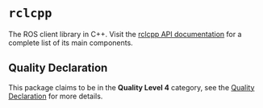 # `rclcpp`

The ROS client library in C++. Visit the [rclcpp API documentation](http://docs.ros2.org/latest/api/rclcpp/) for a complete list of its main components.

## Quality Declaration

This package claims to be in the **Quality Level 4** category, see the [Quality Declaration](QUALITY_DECLARATION.md) for more details.

